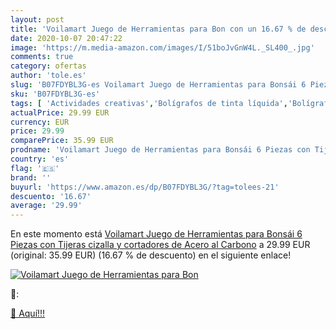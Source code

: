 ```yaml
---
layout: post
title: 'Voilamart Juego de Herramientas para Bon con un 16.67 % de descuento'
date: 2020-10-07 20:47:22
image: 'https://m.media-amazon.com/images/I/51boJvGnW4L._SL400_.jpg'
comments: true
category: ofertas
author: 'tole.es'
slug: 'B07FDYBL3G-es Voilamart Juego de Herramientas para Bonsái 6 Piezas con...'
sku: 'B07FDYBL3G-es'
tags: [ 'Actividades creativas','Bolígrafos de tinta líquida','Bolígrafos y recambios','Bolígrafos, lápices y útiles de escritura','Juguetes','Juguetes y juegos','Material de educación infantil','Material de escritura y dibujo para niños','Material escolar y educativo','Mosaicos para niños','Oficina y papelería','Pinturas','Rotuladores de colores para niños','Témperas y pinturas para murales','tijeras', ]
actualPrice: 29.99 EUR
currency: EUR
price: 29.99
comparePrice: 35.99 EUR
prodname: 'Voilamart Juego de Herramientas para Bonsái 6 Piezas con Tijeras cizalla y cortadores de Acero al Carbono'
country: 'es'
flag: '🇪🇸'
brand: ''
buyurl: 'https://www.amazon.es/dp/B07FDYBL3G/?tag=tolees-21'
descuento: '16.67'
average: '29.99'
---
```


En este momento está [Voilamart Juego de Herramientas para Bonsái 6 Piezas con Tijeras cizalla y cortadores de Acero al Carbono](https://www.amazon.es/dp/B07FDYBL3G/?tag=tolees-21) a 29.99 EUR (original: 35.99 EUR) (16.67 %  de descuento) en el siguiente enlace!

[![Voilamart Juego de Herramientas para Bon](https://m.media-amazon.com/images/I/51boJvGnW4L._SL400_.jpg)](https://www.amazon.es/dp/B07FDYBL3G/?tag=tolees-21)

🔎:


[🛒 Aquí!!!](https://www.amazon.es/dp/B07FDYBL3G/?tag=tolees-21)
